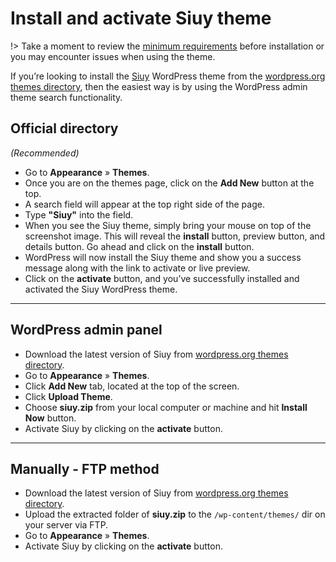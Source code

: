 # Install and activate Siuy theme

!> Take a moment to review the [minimum requirements](minimum-requirements) before installation or you may encounter issues when using the theme. 

If you’re looking to install the [Siuy](https://wordpress.org/themes/siuy/) WordPress theme from the [wordpress.org themes directory](https://wordpress.org/themes/), then the easiest way is by using the WordPress admin theme search functionality.

## Official directory 

*(Recommended)*

* Go to **Appearance** » **Themes**.
* Once you are on the themes page, click on the **Add New** button at the top.
* A search field will appear at the top right side of the page.
* Type **"Siuy"** into the field.
* When you see the Siuy theme, simply bring your mouse on top of the screenshot image. This will reveal the **install** button, preview button, and details button. Go ahead and click on the **install** button.
* WordPress will now install the Siuy theme and show you a success message along with the link to activate or live preview.
* Click on the **activate** button, and you’ve successfully installed and activated the Siuy WordPress theme.

<hr/>

## WordPress admin panel

* Download the latest version of Siuy from [wordpress.org themes directory](https://wordpress.org/themes/siuy/).
* Go to **Appearance** » **Themes**. 
* Click **Add New** tab, located at the top of the screen.
* Click **Upload Theme**.
* Choose **siuy.zip** from your local computer or machine and hit **Install Now** button.
* Activate Siuy by clicking on the **activate** button.

<hr/>

## Manually - FTP method

* Download the latest version of Siuy from [wordpress.org themes directory](https://wordpress.org/themes/siuy/).
* Upload the extracted folder of **siuy.zip** to the ```/wp-content/themes/``` dir on your server via FTP.
* Go to **Appearance** » **Themes**. 
* Activate Siuy by clicking on the **activate** button.
